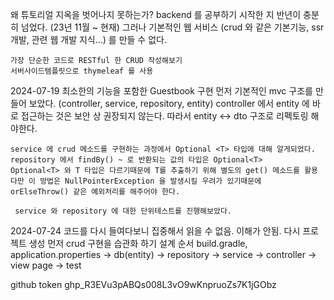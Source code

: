 
왜 튜토리얼 지옥을 벗어나지 못하는가?
	 backend 를 공부하기 시작한 지 반년이 충분히 넘었다. (23년 11월 ~ 현재)
	 그러나 기본적인 웹 서비스 (crud 와 같은 기본기능, ssr 개발, 관련 웹 개발 지식...) 를 
	 만들 수 없다. 
```
가장 단순한 코드로 RESTful 한 CRUD 작성해보기
서버사이드템플릿으로 thymeleaf 를 사용 

```
2024-07-19 최소한의 기능을 포함한 Guestbook 구현
	먼저 기본적인 mvc 구조를 만들어 보았다. (controller, service, repository, entity)
	controller 에서 entity 에 바로 접근하는 것은 보안 상 권장되지 않는다.
	따라서 entity <-> dto 구조로 리펙토링 해야한다.
	
	service 에 crud 메소드를 구현하는 과정에서 Optional <T> 타입에 대해 알게되었다.
	repository 에서 findBy() ~ 로 반환되는 값의 타입은 Optional<T>
	Optional<T> 와 T 타입은 다르기때문에 T를 추출하기 위해 별도의 get() 메소드를 활용
	다만 이 방법은 NullPointerException 을 발생시킬 우려가 있기때문에 
	orElseThrow() 같은 예외처리를 해주어야 한다.
	
	 service 와 repository 에 대한 단위테스트를 진행해보았다.
2024-07-24
	코드를 다시 들여다보니 집중해서 읽을 수 없음. 이해가 안됨. 다시 프로젝트 생성 
	먼저 crud 구현을 습관화 하기
	설계 순서 
		build.gradle, application.properties 
		-> db(entity) -> repository -> service -> controller
		-> view page -> test 

github token
	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